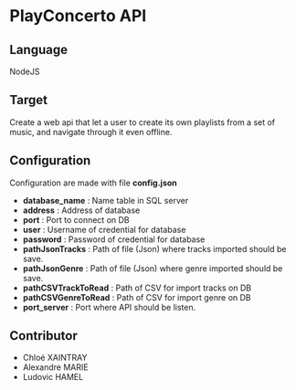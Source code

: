 # PlayConcerto API

## Language
NodeJS

## Target
Create a web api that let a user to create its own playlists from a set of music, and navigate through it even offline.

## Configuration
Configuration are made with file **config.json**

- **database_name** : Name table in SQL server
- **address** : Address of database
- **port** : Port to connect on DB
- **user** : Username of credential for database
- **password** : Password of credential for database
- **pathJsonTracks** : Path of file (Json) where tracks imported should be save.
- **pathJsonGenre** : Path of file (Json) where genre imported should be save.
- **pathCSVTrackToRead** : Path of CSV for import tracks on DB
- **pathCSVGenreToRead** :  Path of CSV for import genre on DB
- **port_server** : Port where API should be listen.

## Contributor
- Chloé XAINTRAY
- Alexandre MARIE
- Ludovic HAMEL
